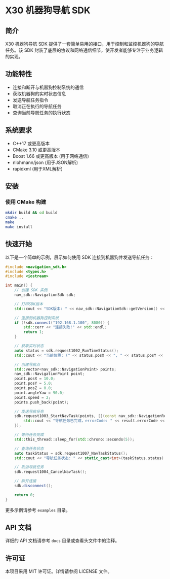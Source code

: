 # X30 机器狗导航 SDK

## 简介

X30 机器狗导航 SDK 提供了一套简单易用的接口，用于控制和监控机器狗的导航任务。该 SDK 封装了底层的协议和网络通信细节，使开发者能够专注于业务逻辑的实现。

## 功能特性

- 连接和断开与机器狗控制系统的通信
- 获取机器狗的实时状态信息
- 发送导航任务指令
- 取消正在执行的导航任务
- 查询当前导航任务的执行状态

## 系统要求

- C++17 或更高版本
- CMake 3.10 或更高版本
- Boost 1.66 或更高版本 (用于网络通信)
- nlohmann/json (用于JSON解析)
- rapidxml (用于XML解析)

## 安装

### 使用 CMake 构建

```bash
mkdir build && cd build
cmake ..
make
make install
```

## 快速开始

以下是一个简单的示例，展示如何使用 SDK 连接到机器狗并发送导航任务：

```cpp
#include <navigation_sdk.h>
#include <types.h>
#include <iostream>

int main() {
    // 创建 SDK 实例
    nav_sdk::NavigationSdk sdk;

    // 打印SDK版本
    std::cout << "SDK版本: " << nav_sdk::NavigationSdk::getVersion() << std::endl;

    // 连接到机器狗控制系统
    if (!sdk.connect("192.168.1.100", 8080)) {
        std::cerr << "连接失败!" << std::endl;
        return 1;
    }

    // 获取实时状态
    auto status = sdk.request1002_RunTimeStatus();
    std::cout << "当前位置: (" << status.posX << ", " << status.posY << ", " << status.posZ << ")" << std::endl;

    // 创建导航点
    std::vector<nav_sdk::NavigationPoint> points;
    nav_sdk::NavigationPoint point;
    point.posX = 10.0;
    point.posY = 5.0;
    point.posZ = 0.0;
    point.angleYaw = 90.0;
    point.speed = 2;
    points.push_back(point);

    // 发送导航任务
    sdk.request1003_StartNavTask(points, [](const nav_sdk::NavigationResult& result) {
        std::cout << "导航任务已完成，errorCode: " << result.errorCode << std::endl;
    });

    // 等待任务完成
    std::this_thread::sleep_for(std::chrono::seconds(5));

    // 查询任务状态
    auto taskStatus = sdk.request1007_NavTaskStatus();
    std::cout << "导航任务状态: " << static_cast<int>(taskStatus.status) << std::endl;

    // 取消导航任务
    sdk.request1004_CancelNavTask();

    // 断开连接
    sdk.disconnect();

    return 0;
}
```

更多示例请参考 `examples` 目录。

## API 文档

详细的 API 文档请参考 `docs` 目录或查看头文件中的注释。

## 许可证

本项目采用 MIT 许可证。详情请参阅 LICENSE 文件。
